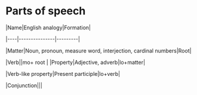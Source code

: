 # Parts of speech

|Name|English analogy|Formation|

|----|---------------|---------|

|Matter|Noun, pronoun, measure word, interjection, cardinal numbers|Root|

|Verb||mo+ root
|
|Property|Adjective, adverb|lo+matter|

|Verb-like property|Present participle|lo+verb|

|Conjunction|||

